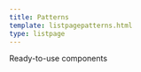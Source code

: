 ```yaml
---
title: Patterns
template: listpagepatterns.html
type: listpage
---
```


<p class="page-intro__content">Ready-to-use components</p>


